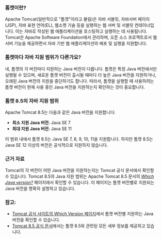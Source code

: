 ### 톰캣이란?
Apache Tomcat(일반적으로 "톰캣"이라고 불림)은 자바 서블릿, 자바서버 페이지(JSP), 자바 표현 언어(EL), 웹소켓 기술 등을 실행하는 웹 서버 및 서블릿 컨테이너입니다. 이는 자바로 작성된 웹 애플리케이션을 호스팅하고 실행하는 데 사용됩니다. Tomcat은 Apache Software Foundation에서 관리하며, 오픈 소스 프로젝트로서 웹 서버 기능을 제공하면서 자바 기반 웹 애플리케이션의 배포 및 실행을 지원합니다.

### 톰캣마다 자바 지원 범위가 다른가요?
네, 톰캣의 각 버전마다 지원하는 Java 버전이 다릅니다. 톰캣은 특정 Java 버전에서만 실행될 수 있으며, 새로운 톰캣 버전이 출시될 때마다 더 높은 Java 버전을 지원하거나, 오래된 Java 버전의 지원을 중단하기도 합니다. 따라서, 톰캣을 실행할 때 사용하려는 톰캣 버전이 현재 사용 중인 Java 버전을 지원하는지 확인하는 것이 중요합니다.

### 톰캣 8.5의 자바 지원 범위
Apache Tomcat 8.5는 다음과 같은 Java 버전을 지원합니다:
- **최소 지원 Java 버전**: Java SE 7
- **최대 지원 Java 버전**: Java SE 11

이 범위 내에서 톰캣 8.5는 Java SE 7, 8, 9, 10, 11을 지원합니다. 하지만 톰캣 8.5는 Java SE 12 이상의 버전은 공식적으로 지원하지 않습니다.

### 근거 자료
Tomcat의 각 버전이 어떤 Java 버전을 지원하는지는 Tomcat 공식 문서에서 확인할 수 있습니다. Tomcat 8.5의 Java 지원 범위는 Apache Tomcat 8.5 문서의 [*Which Java version?*](https://tomcat.apache.org/whichversion.html) 페이지에서 확인할 수 있습니다. 이 페이지는 톰캣 버전별로 지원되는 Java 버전을 명확히 설명하고 있습니다.

### 참고:
- [Tomcat 공식 사이트의 Which Version 페이지](https://tomcat.apache.org/whichversion.html)에서 톰캣 버전별 지원하는 Java 버전을 확인할 수 있습니다.
- [Tomcat 8.5 공식 문서](https://tomcat.apache.org/tomcat-8.5-doc/)에서는 톰캣 8.5와 관련된 모든 세부 정보를 제공하고 있습니다.